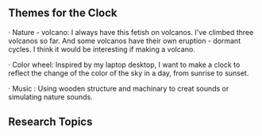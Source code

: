 ## Themes for the Clock

· Nature - volcano: I always have this fetish on volcanos. I've climbed three volcanos so far. And some volcanos have their own eruption - dormant cycles. I think it would be interesting if making a volcano.

· Color wheel: Inspired by my laptop desktop, I want to make a clock to reflect the change of the color of the sky in a day, from sunrise to sunset.

· Music : Using wooden structure and machinary to creat sounds or simulating nature sounds.

## Research Topics
